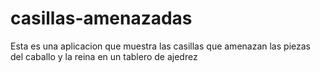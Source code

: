 # casillas-amenazadas
Esta es una aplicacion que muestra las casillas que amenazan las piezas del caballo y la reina en un tablero de ajedrez
